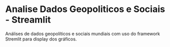 # Analise Dados Geopoliticos e Sociais - Streamlit
 Análises de dados geopolíticos e sociais mundiais com uso do framework Stremlit para display dos gráficos.

